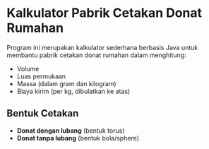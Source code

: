# Kalkulator Pabrik Cetakan Donat Rumahan

Program ini merupakan kalkulator sederhana berbasis Java untuk membantu pabrik cetakan donat rumahan dalam menghitung:
- Volume
- Luas permukaan
- Massa (dalam gram dan kilogram)
- Biaya kirim (per kg, dibulatkan ke atas)

## Bentuk Cetakan
- **Donat dengan lubang** (bentuk torus)
- **Donat tanpa lubang** (bentuk bola/sphere)
